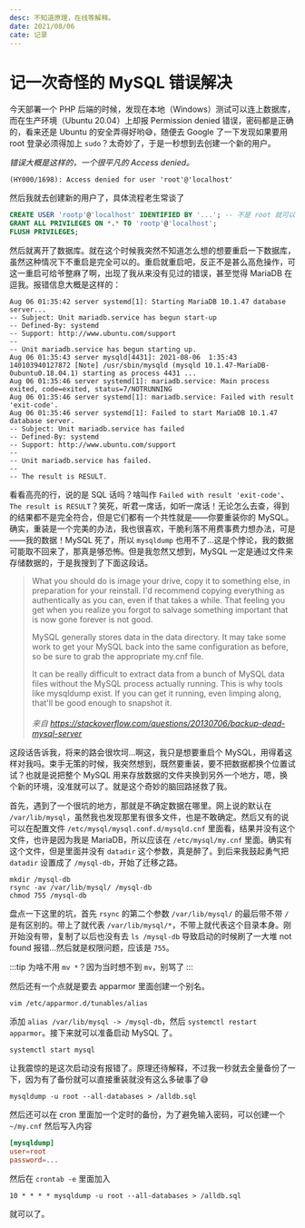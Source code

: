 ```yaml
---
desc: 不知道原理，在线等解释。
date: 2021/08/06
cate: 记录
---
```


# 记一次奇怪的 MySQL 错误解决

今天部署一个 PHP 后端的时候，发现在本地（Windows）测试可以连上数据库，而在生产环境（Ubuntu 20.04）上却报 Permission denied 错误，密码都是正确的，看来还是 Ubuntu 的安全弄得好哟😅，随便去 Google 了一下发现如果要用 root 登录必须得加上 `sudo`？太奇妙了，于是一秒想到去创建一个新的用户。

*错误大概是这样的，一个很平凡的 Access denied。*

```log
(HY000/1698): Access denied for user 'root'@'localhost'
```

然后我就去创建新的用户了，具体流程老生常谈了

```sql
CREATE USER 'rootp'@'localhost' IDENTIFIED BY '...'; -- 不是 root 就可以，嘻嘻
GRANT ALL PRIVILEGES ON *.* TO 'rootp'@'localhost';
FLUSH PRIVILEGES;
```

然后就离开了数据库。就在这个时候我突然不知道怎么想的想要重启一下数据库，虽然这种情况下不重启是完全可以的。重启就重启吧，反正不是甚么高危操作，可这一重启可给爷整麻了啊，出现了我从来没有见过的错误，甚至觉得 MariaDB 在逗我。报错信息大概是这样的：

```log{8-9,17}
Aug 06 01:35:42 server systemd[1]: Starting MariaDB 10.1.47 database server...
-- Subject: Unit mariadb.service has begun start-up
-- Defined-By: systemd
-- Support: http://www.ubuntu.com/support
--
-- Unit mariadb.service has begun starting up.
Aug 06 01:35:43 server mysqld[4431]: 2021-08-06  1:35:43 140103940127872 [Note] /usr/sbin/mysqld (mysqld 10.1.47-MariaDB-0ubuntu0.18.04.1) starting as process 4431 ...
Aug 06 01:35:46 server systemd[1]: mariadb.service: Main process exited, code=exited, status=7/NOTRUNNING
Aug 06 01:35:46 server systemd[1]: mariadb.service: Failed with result 'exit-code'.
Aug 06 01:35:46 server systemd[1]: Failed to start MariaDB 10.1.47 database server.
-- Subject: Unit mariadb.service has failed
-- Defined-By: systemd
-- Support: http://www.ubuntu.com/support
--
-- Unit mariadb.service has failed.
--
-- The result is RESULT.
```

看看高亮的行，说的是 SQL 话吗？啥叫作 `Failed with result 'exit-code'`、`The result is RESULT`？笑死，听君一席话，如听一席话！无论怎么去查，得到的结果都不是完全符合，但是它们都有一个共性就是——你要重装你的 MySQL。确实，重装是一个完美的办法，我也很喜欢，干脆利落不用费事费力想办法，可是——我的数据！MySQL 死了，所以 `mysqldump` 也用不了...这是个悖论，我的数据可能取不回来了，那真是够恐怖。但是我忽然又想到，MySQL 一定是通过文件来存储数据的，于是我搜到了下面这段话。

> What you should do is image your drive, copy it to something else, in preparation for your reinstall. I'd recommend copying everything as authentically as you can, even if that takes a while. That feeling you get when you realize you forgot to salvage something important that is now gone forever is not good.
> 
> MySQL generally stores data in the data directory. It may take some work to get your MySQL back into the same configuration as before, so be sure to grab the appropriate my.cnf file.
> 
> It can be really difficult to extract data from a bunch of MySQL data files without the MySQL process actually running. This is why tools like mysqldump exist. If you can get it running, even limping along, that'll be good enough to snapshot it.
> <br><br>
> *来自 <https://stackoverflow.com/questions/20130706/backup-dead-mysql-server>*

这段话告诉我，将来的路会很坎坷...啊这，我只是想要重启个 MySQL，用得着这样对我吗。束手无策的时候，我突然想到，既然要重装，要不把数据都换个位置试试？也就是说把整个 MySQL 用来存放数据的文件夹换到另外一个地方，嗯，换个新的环境，没准就可以了。就是这个奇妙的脑回路拯救了我。

首先，遇到了一个很坑的地方，那就是不确定数据在哪里。网上说的默认在 `/var/lib/mysql`，虽然我也发现那里有很多文件，也是不敢确定。然后又有的说可以在配置文件 `/etc/mysql/mysql.conf.d/mysqld.cnf` 里面看，结果并没有这个文件，也许是因为我是 MariaDB，所以应该在 `/etc/mysql/my.cnf` 里面。确实有这个文件，但是里面并没有 `datadir` 这个参数，真是醉了。到后来我鼓起勇气把 `datadir` 设置成了 `/mysql-db`，开始了迁移之路。

```shell
mkdir /mysql-db
rsync -av /var/lib/mysql/ /mysql-db
chmod 755 /mysql-db
```

盘点一下这里的坑，首先 `rsync` 的第二个参数 `/var/lib/mysql/` 的最后带不带 `/` 是有区别的。带上了就代表 `/var/lib/mysql/*`，不带上就代表这个目录本身。刚开始没有带，复制了以后也没有去 `ls /mysql-db` 导致启动的时候刷了一大堆 not found 报错...然后就是权限问题，应该是 `755`。

:::tip
为啥不用 `mv *`？因为当时想不到 `mv`，别骂了
:::

然后还有一个点就是要去 apparmor 里面创建一个别名。

```shell
vim /etc/apparmor.d/tunables/alias
```

添加 `alias /var/lib/mysql -> /mysql-db`，然后 `systemctl restart apparmor`。接下来就可以准备启动 MySQL 了。

```shell
systemctl start mysql
```

让我震惊的是这次启动没有报错了。原理还待解释，不过我一秒就去全量备份了一下，因为有了备份就可以直接重装就没有这么多破事了😅

```shell
mysqldump -u root --all-databases > /alldb.sql
```

然后还可以在 cron 里面加一个定时的备份，为了避免输入密码，可以创建一个 `~/my.cnf` 然后写入内容

```conf
[mysqldump]
user=root
password=...
```

然后在 `crontab -e` 里面加入

```crontab
10 * * * * mysqldump -u root --all-databases > /alldb.sql
```

就可以了。